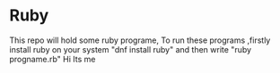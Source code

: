 # Ruby
This repo will hold some ruby programe,
To run these programs ,firstly install ruby  on your system "dnf install ruby" and then write "ruby progname.rb"
Hi Its me

